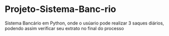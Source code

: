 # Projeto-Sistema-Banc-rio
Sistema Bancário em Python, onde o usúario pode realizar 3 saques diários, podendo assim verificar seu extrato no final do processo
